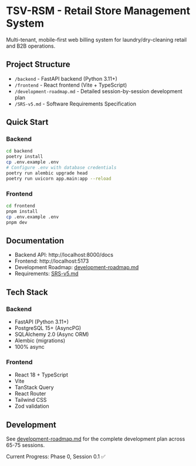 # TSV-RSM - Retail Store Management System

Multi-tenant, mobile-first web billing system for laundry/dry-cleaning retail and B2B operations.

## Project Structure

- `/backend` - FastAPI backend (Python 3.11+)
- `/frontend` - React frontend (Vite + TypeScript)
- `/development-roadmap.md` - Detailed session-by-session development plan
- `/SRS-v5.md` - Software Requirements Specification

## Quick Start

### Backend
```bash
cd backend
poetry install
cp .env.example .env
# Configure .env with database credentials
poetry run alembic upgrade head
poetry run uvicorn app.main:app --reload
```

### Frontend
```bash
cd frontend
pnpm install
cp .env.example .env
pnpm dev
```

## Documentation

- Backend API: http://localhost:8000/docs
- Frontend: http://localhost:5173
- Development Roadmap: [development-roadmap.md](./development-roadmap.md)
- Requirements: [SRS-v5.md](./SRS-v5.md)

## Tech Stack

### Backend
- FastAPI (Python 3.11+)
- PostgreSQL 15+ (AsyncPG)
- SQLAlchemy 2.0 (Async ORM)
- Alembic (migrations)
- 100% async

### Frontend
- React 18 + TypeScript
- Vite
- TanStack Query
- React Router
- Tailwind CSS
- Zod validation

## Development

See [development-roadmap.md](./development-roadmap.md) for the complete development plan across 65-75 sessions.

Current Progress: Phase 0, Session 0.1 ✅
